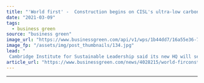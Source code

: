 ```yaml
---
title: "'World first' -  Construction begins on CISL's ultra-low carbon HQ in Cambridge"
date: "2021-03-09"
tags: 
  - business green
source: "business green"
image_url: "https://www.businessgreen.com/api/v1/wps/1b44dd7/16a55e36-77ba-4bd5-87f5-19dc0a34326e/10/Credit-Soren-Kristensen-Entopia-Building-exterior-185x114.jpg"
image_fp: "/assets/img/post_thumbnails/134.jpg"
lead: "
 Cambridge Institute for Sustainable Leadership said its new HQ will set 'world first' for sustainable refurbishment of an older office building ..."
article_url: "https://www.businessgreen.com/news/4028215/world-firconstruction-begins-cisl-ultra-low-carbon-hq-cambridge"
---
```


---
